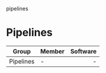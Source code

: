 pipelines
# Pipelines

| Group   |      Member      |  Software |
|----------|:-------------|------:|
| Pipelines | - |  - |
